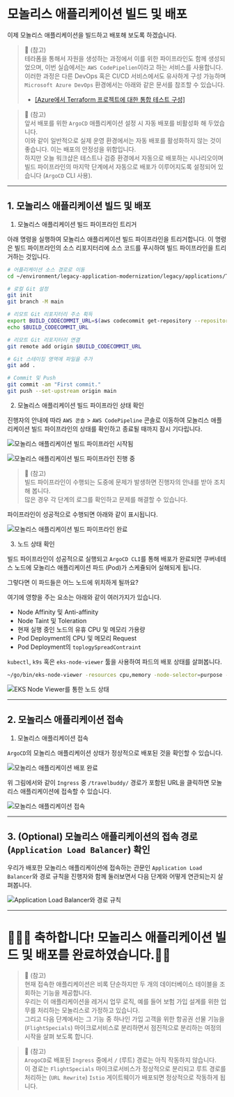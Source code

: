 # 모놀리스 애플리케이션 빌드 및 배포

이제 모놀리스 애플리케이션을 빌드하고 배포해 보도록 하겠습니다.

> 📕 (참고) <br>
> 테라폼을 통해서 자원을 생성하는 과정에서 이를 위한 파이프라인도 함께 생성되었으며, 이번 실습에서는 `AWS CodePipelien`이라고 하는 서비스를 사용합니다.<br>
> 이러한 과정은 다른 DevOps 혹은 CI/CD 서비스에서도 유사하게 구성 가능하며 `Microsoft Azure DevOps` 환경에서는 아래와 같은 문서를 참조할 수 있습니다. <br>
> - [[Azure에서 Terraform 프로젝트에 대한 통합 테스트 구성]](https://learn.microsoft.com/ko-kr/azure/developer/terraform/best-practices-integration-testing)

> 📕 (참고)<br>
> 앞서 배포를 위한 `ArgoCD` 애플리케이션 설정 시 자동 배포를 비활성화 해 두었습니다.<br>
> 이와 같이 일반적으로 실제 운영 환경에서는 자동 배포를 활성화하지 않는 것이 좋습니다. 이는 배포의 안정성을 위함입니다.<br>
> 하지만 오늘 워크샵은 테스트나 검증 환경에서 자동으로 배포하는 시나리오이며 빌드 파이프라인의 마지막 단계에서 자동으로 배포가 이루어지도록 설정되어 있습니다 (`ArgoCD` CLI 사용).

---

## 1. 모놀리스 애플리케이션 빌드 및 배포

1. 모놀리스 애플리케이션 빌드 파이프라인 트리거

아래 명령을 실행하여 모놀리스 애플리케이션 빌드 파이프라인을 트리거합니다. 이 명령은 빌드 파이프라인의 소스 리포지터리에 소스 코드를 푸시하여 빌드 파이프라인을 트리거하는 것입니다.

```bash
# 어플리케이션 소스 경로로 이동
cd ~/environment/legacy-application-modernization/legacy/applications/TravelBuddy/build/

# 로컬 Git 설정
git init
git branch -M main

# 리모트 Git 리포지터리 주소 획득
export BUILD_CODECOMMIT_URL=$(aws codecommit get-repository --repository-name hotelspecials-application --region ap-northeast-2 | grep -o '"cloneUrlHttp": "[^"]*'|grep -o '[^"]*$')
echo $BUILD_CODECOMMIT_URL

# 리모트 Git 리포지터리 연결
git remote add origin $BUILD_CODECOMMIT_URL

# Git 스테이징 영역에 파일을 추가
git add .

# Commit 및 Push
git commit -am "First commit."
git push --set-upstream origin main
```

2. 모놀리스 애플리케이션 빌드 파이프라인 상태 확인

진행자의 안내에 따라 `AWS 콘솔` > `AWS CodePipeline` 콘솔로 이동하여 모놀리스 애플리케이션 빌드 파이프라인의 상태를 확인하고 종료될 때까지 잠시 기다립니다.

![모놀리스 애플리케이션 빌드 파이프라인 시작됨](../../images/Monolith/Monolith-Application-Build-Pipeline-Triggered.png)

![모놀리스 애플리케이션 빌드 파이프라인 진행 중](../../images/Monolith/Monolith-Application-Build-Pipeline-in-Progress.png)

> 📌 (참고)<br>
> 빌드 파이프라인이 수행되는 도중에 문제가 발생하면 진행자의 안내를 받아 조치해 봅니다.<br>
> 많은 경우 각 단계의 로그를 확인하고 문제를 해결할 수 있습니다.

파이프라인이 성공적으로 수행되면 아래와 같이 표시됩니다.

![모놀리스 애플리케이션 빌드 파이프라인 완료](../../images/Monolith/Monolith-Application-Build-Pipeline-Completed.png)

3. 노드 상태 확인

빌드 파이프라인이 성공적으로 실행되고 `ArgoCD CLI`를 통해 배포가 완료되면 쿠버네테스 노드에 모놀리스 애플리케이션 파드 (Pod)가 스케쥴되어 실해되게 됩니다.

그렇다면 이 파드들은 어느 노드에 위치하게 될까요?

여기에 영향을 주는 요소는 아래와 같이 여러가지가 있습니다.

* Node Affinity 및 Anti-affinity
* Node Taint 및 Toleration
* 현재 실행 중인 노드의 유휴 CPU 및 메모리 가용량
* Pod Deployment의 CPU 및 메모리 Request
* Pod Deployment의 `toplogySpreadContraint`

`kubectl`, `k9s` 혹은 `eks-node-viewer` 툴을 사용하여 파드의 배포 상태를 살펴봅니다.

```bash
~/go/bin/eks-node-viewer -resources cpu,memory -node-selector=purpose -node-sort=eks-node-viewer/node-memory-usage=asc --extra-labels topology.kubernetes.io/zone,karpenter.sh/nodepool
```

![EKS Node Viewer를 통한 노드 상태](../../images/Monolith/EKS-Node-Viewer.png)

---

## 2. 모놀리스 애플리케이션 접속

1. 모놀리스 애플리케이션 접속

`ArgoCD`의 모놀리스 애플리케이션 상태가 정상적으로 배포된 것을 확인할 수 있습니다.

![모놀리스 애플리케이션 배포 완료](../../images/Monolith/Monolith-Application-Deployed-in-ArogoCD.png)

위 그림에서와 같이 `Ingress` 중 `/travelbuddy/` 경로가 포함된 URL을 클릭하면 모놀리스 애플리케이션에 접속할 수 있습니다.

![모놀리스 애플리케이션 접속](../../images/Monolith/Monolith-Application-Access.png)

---

## 3. (Optional) 모놀리스 애플리케이션의 접속 경로 (`Application Load Balancer`) 확인

우리가 배포한 모놀리스 애플리케이션에 접속하는 관문인 `Application Load Balancer`와 경로 규칙을 진행자와 함께 둘러보면서 다음 단계와 어떻게 연관되는지 살펴봅니다.

![Application Load Balancer와 경로 규칙](../../images/Monolith/Monolith-Application-ALB-Path.png)

---

# 🎊🎊🎊 축하합니다! 모놀리스 애플리케이션 빌드 및 배포를 완료하였습니다.🎊🎊

> 📕 (참고)<br>
> 현재 접속한 애플리케이션은 비록 단순하지만 두 개의 데이터베이스 테이블을 조회하는 기능을 제공합니다.<br>
> 우리는 이 애플리케이션을 레거시 업무 로직, 예를 들어 보험 가입 설계를 위한 업무를 처리하는 모놀리스로 가정하고 있습니다.<br>
> 그리고 다음 단계에서는 그 기능 중 하나인 가입 고객을 위한 항공권 선물 기능을 (`FlightSpecials`) 마이크로서비스로 분리하면서 점진적으로 분리하는 여정의 시작을 살펴 보도록 합니다.

> 📕 (참고)<br>
> `ArogoCD`로 배포된 `Ingress` 중에서 `/` (루트) 경로는 아직 작동하지 않습니다.<br>
> 이 경로는 `FlightSpecials` 마이크로서비스가 정상적으로 분리되고 루트 경로를 처리하는 (`URL Rewrite`) `Istio` 게이트웨이가 배포되면 정상적으로 작동하게 됩니다.

